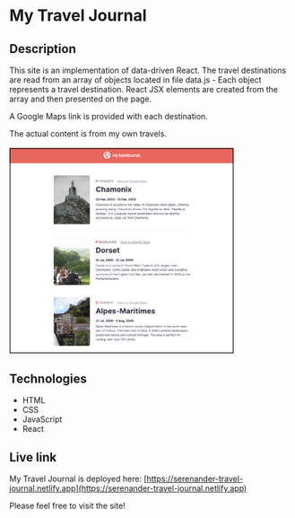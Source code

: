 # My Travel Journal

## Description
This site is an implementation of data-driven React. The travel destinations are read from an array of objects located in file data.js - Each object represents a travel destination. React JSX elements are created from the array and then presented on the page. 

A Google Maps link is provided with each destination.

The actual content is from my own travels.
<br/>
<br/>
<img src="travel-journal.png" alt="Screenshot." width="400px"/>

## Technologies
- HTML
- CSS
- JavaScript
- React

## Live link
My Travel Journal is deployed here:
[https://serenander-travel-journal.netlify.app](https://serenander-travel-journal.netlify.app)

Please feel free to visit the site!
